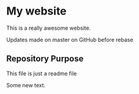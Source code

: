 # My website

This is a really awesome website.

Updates made on master on GitHub before rebase

## Repository Purpose

This file is just a readme file

Some new text.
